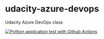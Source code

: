 # udacity-azure-devops
Udacity Azure DevOps class


[![Python application test with Github Actions](https://github.com/gmart009/udacity-azure-devops/actions/workflows/pythonapp.yml/badge.svg)](https://github.com/gmart009/udacity-azure-devops/actions/workflows/pythonapp.yml)
